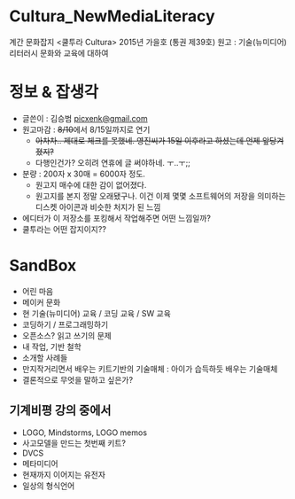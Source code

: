 # Cultura_NewMediaLiteracy
계간 문화잡지 <쿨투라 Cultura> 2015년 가을호 (통권 제39호) 원고 : 기술(뉴미디어) 리터러시 문화와 교육에 대하여

# 정보 & 잡생각
* 글쓴이 : 김승범 <picxenk@gmail.com>
* 원고마감 : ~~8/10~~에서 8/15일까지로 연기
	* ~~아차차.. 제대로 체크를 못했네. 영진씨가 15일 이후라고 하셨는데 언제 앞당겨졌지?~~
	* 다행인건가? 오히려 연휴에 글 써야하네. ㅜ..ㅜ;;
* 분량 : 200자 x 30매 = 6000자 정도.
	* 원고지 매수에 대한 감이 없어졌다. 
	* 원고지를 본지 정말 오래됐구나. 이건 이제 몇몇 소프트웨어의 저장을 의미하는 디스켓 아이콘과 비슷한 처지가 된 느낌
* 에디터가 이 저장소를 포킹해서 작업해주면 어떤 느낌일까?
* 쿨투라는 어떤 잡지이지??

# SandBox
* 어린 마음
* 메이커 문화
* 현 기술(뉴미디어) 교육 / 코딩 교육 / SW 교육
* 코딩하기 / 프로그래밍하기
* 오픈소스? 읽고 쓰기의 문제
* 내 작업, 기반 철학
* 소개할 사례들
* 만지작거리면서 배우는 키트기반의 기술매체 : 아이가 습득하듯 배우는 기술매체
* 결론적으로 무엇을 말하고 싶은가?
## 기계비평 강의 중에서
* LOGO, Mindstorms, LOGO memos
* 사고모델을 만드는 첫번째 키트?
* DVCS
* 메타미디어
* 현재까지 이어지는 유전자
* 일상의 형식언어 